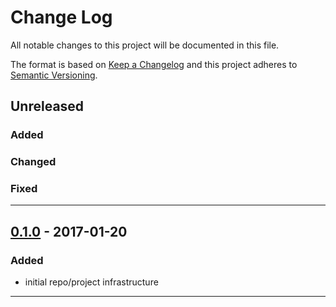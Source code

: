 # Change Log
All notable changes to this project will be documented in this file.

The format is based on [Keep a Changelog](http://keepachangelog.com/) and this project adheres to [Semantic Versioning](http://semver.org/).

## Unreleased

### Added

### Changed

### Fixed

---

## [0.1.0](https://github.com/FortAwesome/Font-Awesome-Pro/tree/v0.1.0)  - 2017-01-20

### Added
* initial repo/project infrastructure

---
